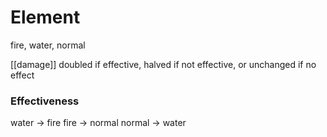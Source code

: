 # Element
fire, water, normal

[[damage]] doubled if effective, halved if not effective, or unchanged if no effect

### Effectiveness 
water -> fire
fire -> normal
normal -> water